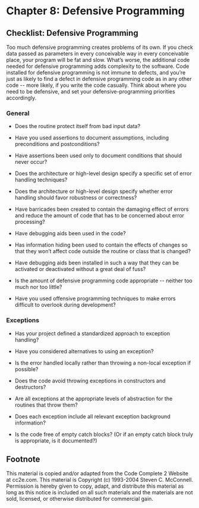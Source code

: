 Chapter 8: Defensive Programming
================================

Checklist: Defensive Programming
--------------------------------

Too much defensive programming creates problems of its own.
If you check data passed as parameters in every conceivable way in every conceivable place,
your program will be fat and slow.
What’s worse,
the additional code needed for defensive programming adds complexity to the software.
Code installed for defensive programming is not immune to defects,
and you’re just as likely to find a defect in defensive programming code as in any other code -- more likely,
if you write the code casually.
Think about where you need to be defensive,
and set your defensive-programming priorities accordingly.

### General

- Does the routine protect itself from bad input data?

- Have you used assertions to document assumptions, including preconditions and postconditions?

- Have assertions been used only to document conditions that should never occur?

- Does the architecture or high-level design specify a specific set of error handling techniques?

- Does the architecture or high-level design specify whether error handling should favor robustness or correctness?

- Have barricades been created to contain the damaging effect of errors and reduce the amount of code that has to be concerned about error processing?

- Have debugging aids been used in the code?

- Has information hiding been used to contain the effects of changes so that they won’t affect code outside the routine or class that is changed?

- Have debugging aids been installed in such a way that they can be activated or deactivated without a great deal of fuss?

- Is the amount of defensive programming code appropriate -- neither too much nor too little?

- Have you used offensive programming techniques to make errors difficult to overlook during development?

### Exceptions

- Has your project defined a standardized approach to exception handling?

- Have you considered alternatives to using an exception?

- Is the error handled locally rather than throwing a non-local exception if possible?

- Does the code avoid throwing exceptions in constructors and destructors?

- Are all exceptions at the appropriate levels of abstraction for the routines that throw them?

- Does each exception include all relevant exception background information?

- Is the code free of empty catch blocks? (Or if an empty catch block truly is appropriate, is it documented?)


Footnote
--------
This material is copied and/or adapted from the Code Complete 2 Website at cc2e.com. This material is Copyright (c) 1993-2004 Steven C. McConnell. Permission is hereby given to copy, adapt, and distribute this material as long as this notice is included on all such materials and the materials are not sold, licensed, or otherwise distributed for commercial gain.
